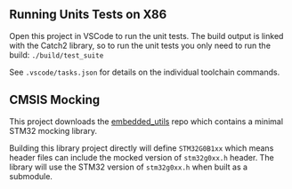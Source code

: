 
## Running Units Tests on X86

Open this project in VSCode to run the unit tests. The build output is linked with the Catch2 library, so to run the unit tests you only need to run the build:
`./build/test_suite`

See `.vscode/tasks.json` for details on the individual toolchain commands.

## CMSIS Mocking

This project downloads the [embedded_utils](https://github.com/cracked-machine/embedded_utils/tree/main/tests) repo which contains a minimal STM32 mocking library.

Building this library project directly will define `STM32G0B1xx` which means header files can include the mocked version of `stm32g0xx.h` header. The library will use the STM32 version of `stm32g0xx.h` when built as a submodule.
